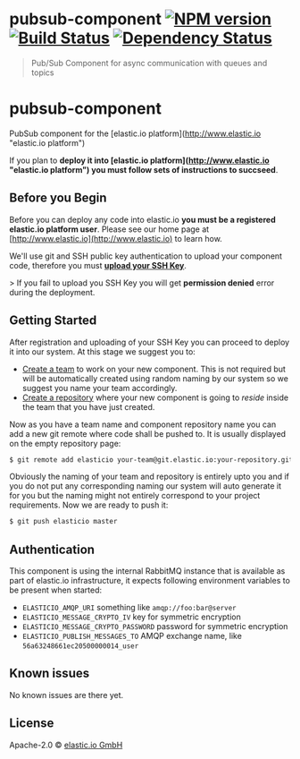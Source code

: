 # pubsub-component [![NPM version][npm-image]][npm-url] [![Build Status][travis-image]][travis-url] [![Dependency Status][daviddm-image]][daviddm-url]
> Pub/Sub Component for async communication with queues and topics

# pubsub-component
PubSub component for the [elastic.io platform](http://www.elastic.io &#34;elastic.io platform&#34;)

If you plan to **deploy it into [elastic.io platform](http://www.elastic.io &#34;elastic.io platform&#34;) you must follow sets of instructions to succseed**. 

## Before you Begin

Before you can deploy any code into elastic.io **you must be a registered elastic.io platform user**. Please see our home page at [http://www.elastic.io](http://www.elastic.io) to learn how. 

We&#39;ll use git and SSH public key authentication to upload your component code, therefore you must **[upload your SSH Key](http://docs.elastic.io/docs/ssh-key)**. 

&gt; If you fail to upload you SSH Key you will get **permission denied** error during the deployment.

## Getting Started

After registration and uploading of your SSH Key you can proceed to deploy it into our system. At this stage we suggest you to:
* [Create a team](http://docs.elastic.io/docs/teams) to work on your new component. This is not required but will be automatically created using random naming by our system so we suggest you name your team accordingly.
* [Create a repository](http://docs.elastic.io/docs/component-repositories) where your new component is going to *reside* inside the team that you have just created.

Now as you have a team name and component repository name you can add a new git remote where code shall be pushed to. It is usually displayed on the empty repository page:

```bash
$ git remote add elasticio your-team@git.elastic.io:your-repository.git
```

Obviously the naming of your team and repository is entirely upto you and if you do not put any corresponding naming our system will auto generate it for you but the naming might not entirely correspond to your project requirements.
Now we are ready to push it:

```bash
$ git push elasticio master
```

## Authentication

This component is using the internal RabbitMQ instance that is available as part of elastic.io
infrastructure, it expects following environment variables to be present when started:
* ``ELASTICIO_AMQP_URI`` something like ``amqp://foo:bar@server``
* ``ELASTICIO_MESSAGE_CRYPTO_IV`` key for symmetric encryption
* ``ELASTICIO_MESSAGE_CRYPTO_PASSWORD`` password for symmetric encryption
* ``ELASTICIO_PUBLISH_MESSAGES_TO`` AMQP exchange name, like ``56a63248661ec20500000014_user``

 
## Known issues

No known issues are there yet.


## License

Apache-2.0 © [elastic.io GmbH](https://elastic.io)


[npm-image]: https://badge.fury.io/js/pubsub-component.svg
[npm-url]: https://npmjs.org/package/pubsub-component
[travis-image]: https://travis-ci.org/elasticio/pubsub-component.svg?branch=master
[travis-url]: https://travis-ci.org/elasticio/pubsub-component
[daviddm-image]: https://david-dm.org/elasticio/pubsub-component.svg?theme=shields.io
[daviddm-url]: https://david-dm.org/elasticio/pubsub-component
